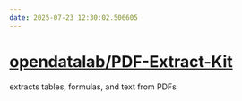 ```yaml
---
date: 2025-07-23 12:30:02.506605
---
```


# [opendatalab/PDF-Extract-Kit](https://github.com/opendatalab/PDF-Extract-Kit)

extracts tables, formulas, and text from PDFs